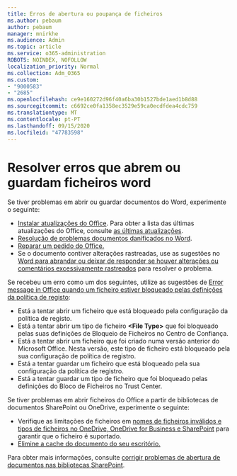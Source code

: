 ```yaml
---
title: Erros de abertura ou poupança de ficheiros
ms.author: pebaum
author: pebaum
manager: mnirkhe
ms.audience: Admin
ms.topic: article
ms.service: o365-administration
ROBOTS: NOINDEX, NOFOLLOW
localization_priority: Normal
ms.collection: Adm_O365
ms.custom:
- "9000583"
- "2685"
ms.openlocfilehash: ce9e160272d96f40a6ba30b1527bde1aed1b8d88
ms.sourcegitcommit: c6692ce0fa1358ec3529e59ca0ecdfdea4cdc759
ms.translationtype: MT
ms.contentlocale: pt-PT
ms.lasthandoff: 09/15/2020
ms.locfileid: "47783598"
---
```

# <a name="resolve-errors-opening-or-saving-word-files"></a>Resolver erros que abrem ou guardam ficheiros word

Se tiver problemas em abrir ou guardar documentos do Word, experimente o seguinte:

- [Instalar atualizações do Office](https://support.office.com/article/2ab296f3-7f03-43a2-8e50-46de917611c5). Para obter a lista das últimas atualizações do Office, consulte [as últimas atualizações](https://docs.microsoft.com/officeupdates/office-updates-msi).
- [Resolução de problemas documentos danificados no Word](https://docs.microsoft.com/office/troubleshoot/word/damaged-documents-in-word).
- [Reparar um pedido do Office.](https://support.office.com/Article/Repair-an-Office-application-7821d4b6-7c1d-4205-aa0e-a6b40c5bb88b)
- Se o documento contiver alterações rastreadas, use as sugestões no [Word para abrandar ou deixar de responder se houver alterações ou comentários excessivamente rastreados](https://docs.microsoft.com/office/troubleshoot/word/word-stops-responding) para resolver o problema.

Se recebeu um erro como um dos seguintes, utilize as sugestões de [Error message in Office quando um ficheiro estiver bloqueado pelas definições da política de registo](https://docs.microsoft.com/office/troubleshoot/settings/file-blocked-in-office):

- Está a tentar abrir um ficheiro que está bloqueado pela configuração da política de registo.
- Está a tentar abrir um tipo de ficheiro **\<File Type\>** que foi bloqueado pelas suas definições de Bloqueio de Ficheiros no Centro de Confiança.
- Está a tentar abrir um ficheiro que foi criado numa versão anterior do Microsoft Office. Nesta versão, este tipo de ficheiro está bloqueado pela sua configuração de política de registro.
- Está a tentar guardar um ficheiro que está bloqueado pela sua configuração da política de registro.
- Está a tentar guardar um tipo de ficheiro que foi bloqueado pelas definições do Bloco de Ficheiros no Trust Center.

Se tiver problemas em abrir ficheiros do Office a partir de bibliotecas de documentos SharePoint ou OneDrive, experimente o seguinte:

- Verifique as limitações de ficheiros em [nomes de ficheiros inválidos e tipos de ficheiros no OneDrive, OneDrive for Business e SharePoint](https://support.office.com/article/64883a5d-228e-48f5-b3d2-eb39e07630fa) para garantir que o ficheiro é suportado. 
- [Elimine a cache do documento do seu escritório.](https://support.office.com/article/b1d3765e-d71b-4bb8-99ca-acd22c42995d
) 

Para obter mais informações, consulte [corrigir problemas de abertura de documentos nas bibliotecas SharePoint](https://support.office.com/article/31329fa1-4ad0-47fc-95d8-bb0c5b12a536).